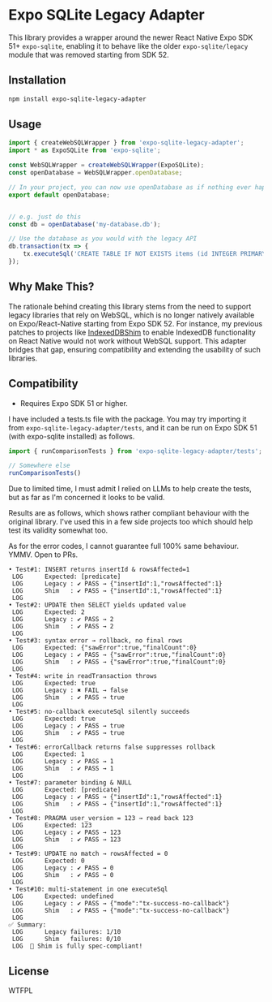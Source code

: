 # Expo SQLite Legacy Adapter

This library provides a wrapper around the newer React Native Expo SDK 51+ `expo-sqlite`, enabling it to behave like the older `expo-sqlite/legacy` module that was removed starting from SDK 52.

## Installation

```bash
npm install expo-sqlite-legacy-adapter
```

## Usage

```ts
import { createWebSQLWrapper } from 'expo-sqlite-legacy-adapter';
import * as ExpoSQLite from 'expo-sqlite';

const WebSQLWrapper = createWebSQLWrapper(ExpoSQLite);
const openDatabase = WebSQLWrapper.openDatabase;

// In your project, you can now use openDatabase as if nothing ever happened!
export default openDatabase;


// e.g. just do this
const db = openDatabase('my-database.db');

// Use the database as you would with the legacy API
db.transaction(tx => {
    tx.executeSql('CREATE TABLE IF NOT EXISTS items (id INTEGER PRIMARY KEY NOT NULL, name TEXT);');
});
```

## Why Make This?

The rationale behind creating this library stems from the need to support legacy libraries that rely on WebSQL, which is no longer natively available on Expo/React-Native starting from Expo SDK 52. For instance, my previous patches to projects like [IndexedDBShim](https://github.com/indexeddbshim/IndexedDBShim/issues/313#issuecomment-590086778) to enable IndexedDB functionality on React Native would not work without WebSQL support. This adapter bridges that gap, ensuring compatibility and extending the usability of such libraries.

## Compatibility

- Requires Expo SDK 51 or higher.

I have included a tests.ts file with the package. You may try importing it from `expo-sqlite-legacy-adapter/tests`, and it can be run on Expo SDK 51 (with expo-sqlite installed) as follows.
```ts
import { runComparisonTests } from 'expo-sqlite-legacy-adapter/tests';

// Somewhere else
runComparisonTests()
```
Due to limited time, I must admit I relied on LLMs to help create the tests, but as far as I'm concerned it looks to be valid.

Results are as follows, which shows rather compliant behaviour with the original library. I've used this in a few side projects too which should help test its validity somewhat too.

As for the error codes, I cannot guarantee full 100% same behaviour. YMMV. Open to PRs.

```
• Test#1: INSERT returns insertId & rowsAffected=1
 LOG      Expected: [predicate]
 LOG      Legacy : ✔ PASS → {"insertId":1,"rowsAffected":1}
 LOG      Shim   : ✔ PASS → {"insertId":1,"rowsAffected":1}
 LOG  
• Test#2: UPDATE then SELECT yields updated value
 LOG      Expected: 2
 LOG      Legacy : ✔ PASS → 2
 LOG      Shim   : ✔ PASS → 2
 LOG  
• Test#3: syntax error → rollback, no final rows
 LOG      Expected: {"sawError":true,"finalCount":0}
 LOG      Legacy : ✔ PASS → {"sawError":true,"finalCount":0}
 LOG      Shim   : ✔ PASS → {"sawError":true,"finalCount":0}
 LOG  
• Test#4: write in readTransaction throws
 LOG      Expected: true
 LOG      Legacy : ✖ FAIL → false
 LOG      Shim   : ✔ PASS → true
 LOG  
• Test#5: no-callback executeSql silently succeeds
 LOG      Expected: true
 LOG      Legacy : ✔ PASS → true
 LOG      Shim   : ✔ PASS → true
 LOG  
• Test#6: errorCallback returns false suppresses rollback
 LOG      Expected: 1
 LOG      Legacy : ✔ PASS → 1
 LOG      Shim   : ✔ PASS → 1
 LOG  
• Test#7: parameter binding & NULL
 LOG      Expected: [predicate]
 LOG      Legacy : ✔ PASS → {"insertId":1,"rowsAffected":1}
 LOG      Shim   : ✔ PASS → {"insertId":1,"rowsAffected":1}
 LOG  
• Test#8: PRAGMA user_version = 123 → read back 123
 LOG      Expected: 123
 LOG      Legacy : ✔ PASS → 123
 LOG      Shim   : ✔ PASS → 123
 LOG  
• Test#9: UPDATE no match → rowsAffected = 0
 LOG      Expected: 0
 LOG      Legacy : ✔ PASS → 0
 LOG      Shim   : ✔ PASS → 0
 LOG  
• Test#10: multi-statement in one executeSql
 LOG      Expected: undefined
 LOG      Legacy : ✔ PASS → {"mode":"tx-success-no-callback"}
 LOG      Shim   : ✔ PASS → {"mode":"tx-success-no-callback"}
 LOG  
✅ Summary:
 LOG      Legacy failures: 1/10
 LOG      Shim   failures: 0/10
 LOG  🎉 Shim is fully spec-compliant!
```
## License

WTFPL